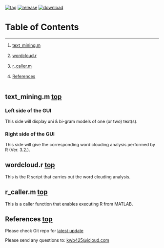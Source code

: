 [![tag][a]][1]
[![release][b]][2]
[![download][c]][3]
# Table of Contents <a name="anchor_main"></a>
---
1. [text\_mining.m](#anchor_1) <br></br>
2. [wordcloud.r](#anchor_2) <br></br>
3. [r\_caller.m](#anchor_3) <br></br>
4. [References](#anchor_ref) <br></br>

## text\_mining.m <a name="anchor_1"></a> [top](#anchor_main)
### Left side of the GUI
This side will display uni & bi-gram models of one (or two) text(s).

### Right side of the GUI
This side will give the corresponding word clouding analysis performed by R (Ver. 3.2.).

## wordcloud.r <a name="anchor_2"></a> [top](#anchor_main)
This is the R script that carries out the word clouding analysis.

## r\_caller.m <a name="anchor_3"></a> [top](#anchor_main)
This is a caller function that enables executing R from MATLAB.

## References <a name="anchor_ref"></a> [top](#anchor_main)
Please check Git repo for [latest update][4]

Please send any questions to: <kwb425@icloud.com>

<!--Links to addresses, reference Markdowns-->
[1]: https://github.com/kwb425/Text_Mining_MATLAB_and_R/tags
[2]: https://github.com/kwb425/Text_Mining_MATLAB_and_R/releases
[3]: https://github.com/kwb425/Text_Mining_MATLAB_and_R/releases
[4]: https://github.com/kwb425/Text_Mining_MATLAB_and_R
<!--Links to images, reference Markdowns-->
[a]: https://img.shields.io/badge/Tag-v1.3-red.svg?style=plastic
[b]: https://img.shields.io/badge/Release-v1.3-green.svg?style=plastic
[c]: https://img.shields.io/badge/Download-Click-blue.svg?style=plastic